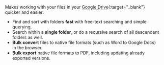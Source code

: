 Makes working with your files in your [Google Drive](https://www.google.com/drive/){:target="_blank"} quicker and easier:

+ Find and sort with folders __fast__ with free-text searching and simple querying.
+ Search within a __single folder__, or do a recursive search of all descendent folders as well.
+ __Bulk convert__ files to native file formats (such as Word to Google Docs) in the browser.
+ __Bulk export__ native file formats to PDF, including updating already exported versions.